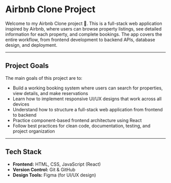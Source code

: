 # Airbnb Clone Project

Welcome to my Airbnb Clone project 🚀. This is a full-stack web application inspired by Airbnb, where users can browse property listings, see detailed information for each property, and complete bookings. The app covers the entire workflow, from frontend development to backend APIs, database design, and deployment.

---

## Project Goals
The main goals of this project are to:
- Build a working booking system where users can search for properties, view details, and make reservations
- Learn how to implement responsive UI/UX designs that work across all devices
- Understand how to structure a full-stack web application from frontend to backend
- Practice component-based frontend architecture using React
- Follow best practices for clean code, documentation, testing, and project organization

---

## Tech Stack
- **Frontend:** HTML, CSS, JavaScript (React)
- **Version Control:** Git & GitHub
- **Design Tools:** Figma (for UI/UX design)
